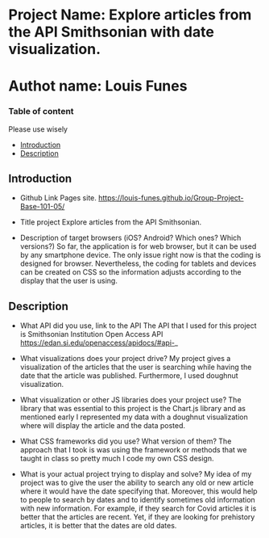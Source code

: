 # Project Name: Explore articles from the API Smithsonian with date visualization.
# Authot name: Louis Funes
### Table of content
Please use wisely

- [Introduction](#introduction)
- [Description](#description)

## Introduction 
- Github Link Pages site.
https://louis-funes.github.io/Group-Project-Base-101-05/

- Title project
Explore articles from the API Smithsonian.
- Description of target browsers (iOS? Android? Which ones? Which versions?)
So far, the application is for web browser, but it can be used by any smartphone device. The only issue right now is that the coding is designed for browser. Nevertheless, the coding for tablets and devices can be created on CSS so the information adjusts according to the display that the user is using. 


## Description
- What API did you use, link to the API
The API that I used for this project is Smithsonian Institution Open Access API
https://edan.si.edu/openaccess/apidocs/#api-_

- What visualizations does your project drive?
My project gives a visualization of the articles that the user is searching while having the date that the article was published. Furthermore, I used doughnut visualization.

- What visualization or other JS libraries does your project use?
The library that was essential to this project is the Chart.js library and as mentioned early I represented my data with a doughnut visualization where will display the article and the data posted.

- What CSS frameworks did you use? What version of them?
The approach that I took is was using the framework or methods that we taught in class so pretty much I code my own CSS design.

- What is your actual project trying to display and solve?
My idea of my project was to give the user the ability to search any old or new article where it would have the date specifying that. Moreover, this would help to people to search by dates and to identify sometimes old information with new information. For example, if they search for Covid articles it is better that the articles are recent. Yet, if they are looking for prehistory articles, it is better that the dates are old dates.  

